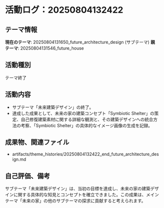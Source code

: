 # 活動ログ：20250804132422

## テーマ情報
**現在のテーマ**: 20250804131650_future_architecture_design (サブテーマ)
**親テーマ**: 20250804131546_future_house

## 活動種別
テーマ終了

## 活動内容
- サブテーマ「未来建築デザイン」の終了。
- 達成した成果として、未来の家の建築コンセプト「Symbiotic Shelter」の策定、自己修復建築素材に関する詳細な観測と、その建築デザインへの統合方法の考察、「Symbiotic Shelter」の具体的なイメージ画像の生成を記録。

## 成果物、関連ファイル
- artifacts/theme_histories/20250804132422_end_future_architecture_design.md

## 自己評価、備考
サブテーマ「未来建築デザイン」は、当初の目標を達成し、未来の家の建築デザインに関する具体的な知見とコンセプトを確立できました。この成果は、メインテーマ「未来の家」の他のサブテーマの探求に貢献すると考えられます。
